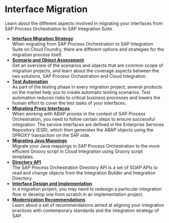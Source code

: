 <!-- loio0cab9f447d944344a400b05a95c75dfe -->

# Interface Migration

Learn about the different aspects involved in migrating your interfaces from SAP Process Orchestration to SAP Integration Suite.

-   **[Interface Migration Strategy](interface-migration-strategy-46c8a36.md "When migrating from SAP Process Orchestration to SAP Integration Suite on Cloud Foundry,
		there are different options and strategies for the migration process itself.")**  
When migrating from SAP Process Orchestration to SAP Integration Suite on Cloud Foundry, there are different options and strategies for the migration process itself.
-   **[Scenario and Object Assessment](scenario-and-object-assessment-1e83249.md "Get an overview of the scenarios and objects that are common scope of migration
		projects, and learn about the coverage aspects between the two solutions, SAP Process
		Orchestration and Cloud Integration.")**  
Get an overview of the scenarios and objects that are common scope of migration projects, and learn about the coverage aspects between the two solutions, SAP Process Orchestration and Cloud Integration.
-   **[Test Automation](test-automation-4566dd2.md "As part of the testing phase in every migration project, several products on the market help you to create automatic testing scenarios.
		Test automation reduces risks to critical business processes and lowers the human effort to cover the test tasks of your
		interfaces.")**  
As part of the testing phase in every migration project, several products on the market help you to create automatic testing scenarios. Test automation reduces risks to critical business processes and lowers the human effort to cover the test tasks of your interfaces.
-   **[Migrating Proxy Interfaces](migrating-proxy-interfaces-dfaee7b.md "When working with ABAP proxies in the context of SAP Process Orchestration, you need to follow certain steps to ensure successful
		integration. The service interfaces are defined in the Enterprise Services Repository (ESR), which then generates the ABAP objects using the
		SPROXY transaction on the SAP side.")**  
When working with ABAP proxies in the context of SAP Process Orchestration, you need to follow certain steps to ensure successful integration. The service interfaces are defined in the Enterprise Services Repository \(ESR\), which then generates the ABAP objects using the SPROXY transaction on the SAP side.
-   **[Migrating Java Mappings](migrating-java-mappings-468c179.md "Migrate your Java mappings in SAP Process Orchestration to the more efficient Groovy script in Cloud Integration using Groovy script
		templates.")**  
Migrate your Java mappings in SAP Process Orchestration to the more efficient Groovy script in Cloud Integration using Groovy script templates.
-   **[Directory API](directory-api-07096c2.md "The SAP Process Orchestration Directory API is a set of SOAP APIs to read and change objects from the Integration Builder and Integration
		Directory. ")**  
The SAP Process Orchestration Directory API is a set of SOAP APIs to read and change objects from the Integration Builder and Integration Directory.
-   **[Interface Design and Implementation](interface-design-and-implementation-b763478.md "In a migration project, you may need to redesign a particular integration flow or
		develop one from scratch in an implementation project.")**  
In a migration project, you may need to redesign a particular integration flow or develop one from scratch in an implementation project.
-   **[Modernization Recommendations](modernization-recommendations-d337a6f.md "Learn about a set of recommendations aimed at aligning your integration practices with
		contemporary standards and the integration strategy of SAP.")**  
Learn about a set of recommendations aimed at aligning your integration practices with contemporary standards and the integration strategy of SAP.

